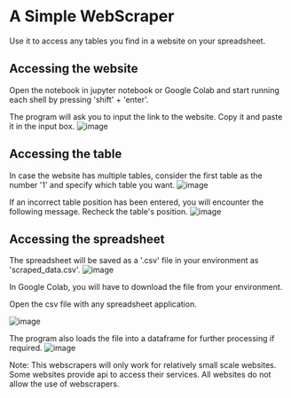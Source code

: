# A Simple WebScraper
Use it to access any tables you find in a website on your spreadsheet.

## Accessing the website 
Open the notebook in jupyter notebook or Google Colab and start running each shell by pressing 'shift' + 'enter'.

The program will ask you to input the link to the website. 
Copy it and paste it in the input box.
![image](https://github.com/Kev-Daran/WebScraper/assets/81677957/dbeaef83-b90c-4517-a1d1-d93863e349d0)

## Accessing the table
In case the website has multiple tables, consider the first table as the number '1' and specify which table you want.
![image](https://github.com/Kev-Daran/WebScraper/assets/81677957/d5c2ac2e-4e59-4d93-8068-a3e9dbe18906)

If an incorrect table position has been entered, you will encounter the following message.
Recheck the table's position.
![image](https://github.com/Kev-Daran/WebScraper/assets/81677957/e1cfe968-7483-419c-9b5a-9b38ae60c92a)

## Accessing the spreadsheet
The spreadsheet will be saved as a '.csv' file in your environment as 'scraped_data.csv'.
![image](https://github.com/Kev-Daran/WebScraper/assets/81677957/c814780c-b28e-444f-a6a7-e2538703071a)

In Google Colab, you will have to download the file from your environment. 

Open the csv file with any spreadsheet application.

![image](https://github.com/Kev-Daran/WebScraper/assets/81677957/537d99aa-8c35-494a-8806-fdb08a1ef680)

The program also loads the file into a dataframe for further processing if required.
![image](https://github.com/Kev-Daran/WebScraper/assets/81677957/7aa3d19a-8ee9-401a-990c-d5b50c11375a)


Note: This webscrapers will only work for relatively small scale websites. Some websites provide api to access their services. All websites do not allow the use of webscrapers.
